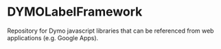 # DYMOLabelFramework

Repository for Dymo javascript libraries that can be referenced from web applications (e.g. Google Apps).
